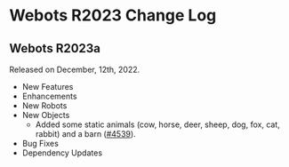 # Webots R2023 Change Log

## Webots R2023a
Released on December, 12th, 2022.
  - New Features
  - Enhancements
  - New Robots
  - New Objects
    - Added some static animals (cow, horse, deer, sheep, dog, fox, cat, rabbit) and a barn ([#4539](https://github.com/cyberbotics/webots/pull/4539)).
  - Bug Fixes
  - Dependency Updates
